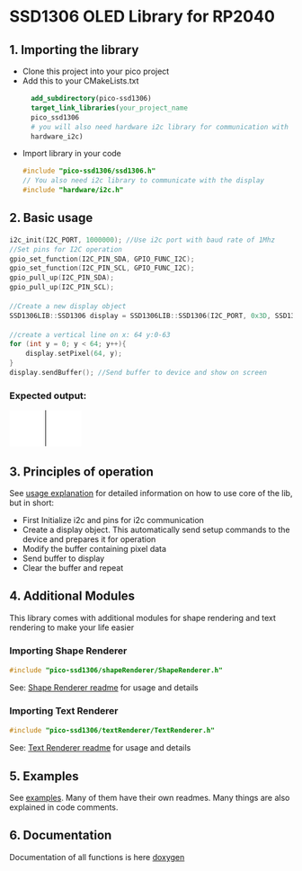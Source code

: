 # SSD1306 OLED Library for RP2040

## 1. Importing the library
* Clone this project into your pico project
* Add this to your CMakeLists.txt
  ```cmake
    add_subdirectory(pico-ssd1306)
    target_link_libraries(your_project_name
    pico_ssd1306
    # you will also need hardware i2c library for communication with the display
    hardware_i2c)
  ```
* Import library in your code
  ```c++
  #include "pico-ssd1306/ssd1306.h"
  // You also need i2c library to communicate with the display
  #include "hardware/i2c.h"
  ```
## 2. Basic usage
```c++
i2c_init(I2C_PORT, 1000000); //Use i2c port with baud rate of 1Mhz
//Set pins for I2C operation
gpio_set_function(I2C_PIN_SDA, GPIO_FUNC_I2C);
gpio_set_function(I2C_PIN_SCL, GPIO_FUNC_I2C);
gpio_pull_up(I2C_PIN_SDA);
gpio_pull_up(I2C_PIN_SCL);

//Create a new display object
SSD1306LIB::SSD1306 display = SSD1306LIB::SSD1306(I2C_PORT, 0x3D, SSD1306LIB::Size::W128xH64);

//create a vertical line on x: 64 y:0-63
for (int y = 0; y < 64; y++){
    display.setPixel(64, y);
}
display.sendBuffer(); //Send buffer to device and show on screen
```
### Expected output:
![example1](images/ex1.png) 
## 3. Principles of operation
See [usage explanation](usage.md) for detailed information on how to use core of the lib, but in short:
* First Initialize i2c and pins for i2c communication
* Create a display object. This automatically send setup commands to the device and prepares it for operation
* Modify the buffer containing pixel data
* Send buffer to display
* Clear the buffer and repeat
## 4. Additional Modules
This library comes with additional modules for shape rendering and text rendering to make your life easier
### Importing Shape Renderer
```c++
#include "pico-ssd1306/shapeRenderer/ShapeRenderer.h"
```
See: [Shape Renderer readme](shapeRenderer/readme.md) for usage and details
### Importing Text Renderer
```c++
#include "pico-ssd1306/textRenderer/TextRenderer.h"
```
See: [Text Renderer readme](textRenderer/readme.md) for usage and details

## 5. Examples
See [examples](examples). Many of them have their own readmes. Many things are also explained in code comments.

## 6. Documentation
Documentation of all functions is here [doxygen](https://ssd1306.harbys.me)